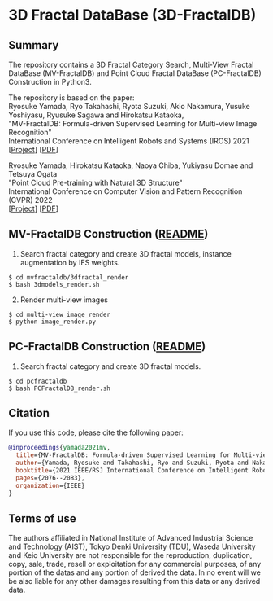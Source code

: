 # 3D Fractal DataBase (3D-FractalDB) 

## Summary
The repository contains a 3D Fractal Category Search, Multi-View Fractal DataBase (MV-FractalDB) and Point Cloud Fractal DataBase (PC-FractalDB) Construction in Python3.

The repository is based on the paper:<br>
Ryosuke Yamada, Ryo Takahashi, Ryota Suzuki, Akio Nakamura, Yusuke Yoshiyasu, Ryusuke Sagawa and Hirokatsu Kataoka, <br>
"MV-FractalDB: Formula-driven Supervised Learning for Multi-view Image Recognition" <br>
International Conference on Intelligent Robots and Systems (IROS) 2021 <br>
[[Project](https://ryosuke-yamada.github.io/Multi-view-Fractal-DataBase/)] 
[[PDF](https://ieeexplore.ieee.org/abstract/document/9635946)]<br>

Ryosuke Yamada, Hirokatsu Kataoka, Naoya Chiba, Yukiyasu Domae and Tetsuya Ogata<br>
"Point Cloud Pre-training with Natural 3D Structure"<br>
International Conference on Computer Vision and Pattern Recognition (CVPR) 2022 <br>
[[Project](https://ryosuke-yamada.github.io/PointCloud-FractalDataBase/)] 
[[PDF]()]<br>

<!-- Run the python script ```render.sh```, you can get 3D fractal models and multi-view fractal images. -->

<!-- ## Prerequisites
- Anaconda
- Python 3.9+ -->

<!-- ## Installation
1. Create conda virtual environment.
```
$ conda create -n mvfdb python=3.9 -y
$ conda activate mvfdb
```

2. Install requirement modules
```
$ conda install -c conda-forge openexr-python
$ pip install -r requirements.txt
``` -->

## MV-FractalDB Construction ([README]())
1. Search fractal category and create 3D fractal models, instance augmentation by IFS weights.
```
$ cd mvfractaldb/3dfractal_render
$ bash 3dmodels_render.sh
```

2. Render multi-view images
```
$ cd multi-view_image_render
$ python image_render.py
```

## PC-FractalDB Construction ([README](https://github.com/ryosuke-yamada/3dfractaldb/blob/main/pcfractaldb/README.md))
1. Search fractal category and create 3D fractal models.
```
$ cd pcfractaldb
$ bash PCFractalDB_render.sh
```

## Citation

If you use this code, please cite the following paper:

```bibtex
@inproceedings{yamada2021mv,
  title={MV-FractalDB: Formula-driven Supervised Learning for Multi-view Image Recognition},
  author={Yamada, Ryosuke and Takahashi, Ryo and Suzuki, Ryota and Nakamura, Akio and Yoshiyasu, Yusuke and Sagawa, Ryusuke and Kataoka, Hirokatsu},
  booktitle={2021 IEEE/RSJ International Conference on Intelligent Robots and Systems (IROS)},
  pages={2076--2083},
  organization={IEEE}
}
```

## Terms of use
The authors affiliated in National Institute of Advanced Industrial Science and Technology (AIST), Tokyo Denki University (TDU), Waseda University and Keio University are not responsible for the reproduction, duplication, copy, sale, trade, resell or exploitation for any commercial purposes, of any portion of the datas and any portion of derived the data. In no event will we be also liable for any other damages resulting from this data or any derived data.
